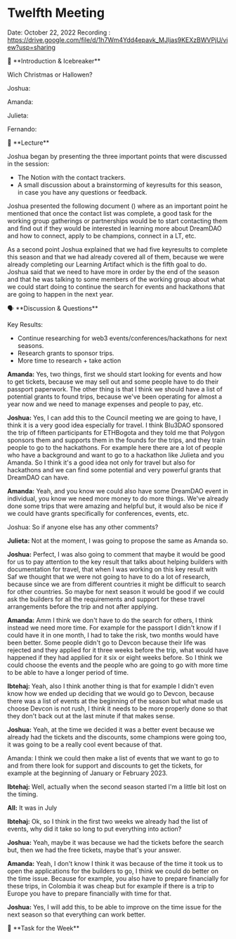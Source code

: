 # Twelfth Meeting

Date: October 22, 2022
Recording : https://drive.google.com/file/d/1h7Wm4Ydd4epavk_MJljas9KEXzBWVPjU/view?usp=sharing

<aside>
🧊 **Introduction & Icebreaker**

</aside>

Wich Christmas or Hallowen?

Joshua:

Amanda:

Julieta:

Fernando:

<aside>
📙 **Lecture**

</aside>

Joshua began by presenting the three important points that were discussed in the session:

- The Notion with the contact trackers.
- A small discussion about a brainstorming of keyresults for this season, in case you have any questions or feedback.

Joshua presented the following document () where as an important point he mentioned that once the contact list was complete, a good task for the working group gatherings or partnerships would be to start contacting them and find out if they would be interested in learning more about DreamDAO and how to connect, apply to be champions, connect in a LT, etc.

As a second point Joshua explained that we had five keyresults to complete this season and that we had already covered all of them, because we were already completing our Learning Artifact which is the fifth goal to do. Joshua said that we need to have more in order by the end of the season and that he was talking to some members of the working group about what we could start doing to continue the search for events and hackathons that are going to happen in the next year.

<aside>
🗣 **Discussion & Questions**

</aside>

Key Results:

- Continue researching for web3 events/conferences/hackathons for next seasons.
- Research grants to sponsor trips.
- More time to research + take action

**Amanda:** Yes, two things, first we should start looking for events and how to get tickets, because we may sell out and some people have to do their passport paperwork. The other thing is that I think we should have a list of potential grants to found trips, because we've been operating for almost a year now and we need to manage expenses and people to pay, etc.

**Joshua:** Yes, I can add this to the Council meeting we are going to have, I think it is a very good idea especially for travel. I think Blu3DAO sponsored the trip of fifteen participants for ETHBogota and they told me that Polygon sponsors them and supports them in the founds for the trips, and they train people to go to the hackathons. For example here there are a lot of people who have a background and want to go to a hackathon like Julieta and you Amanda. So I think it's a good idea not only for travel but also for hackathons and we can find some potential and very powerful grants that DreamDAO can have.

**Amanda:** Yeah, and you know we could also have some DreamDAO event in individual, you know we need more money to do more things. We've already done some trips that were amazing and helpful but, it would also be nice if we could have grants specifically for conferences, events, etc.

Joshua: So if anyone else has any other comments?

**Julieta:** Not at the moment, I was going to propose the same as Amanda so.

**Joshua:** Perfect, I was also going to comment that maybe it would be good for us to pay attention to the key result that talks about helping builders with documentation for travel, that when I was working on this key result with Saf we thought that we were not going to have to do a lot of research, because since we are from different countries it might be difficult to search for other countries. So maybe for next season it would be good if we could ask the builders for all the requirements and support for these travel arrangements before the trip and not after applying.

**Amanda:** Amm I think we don't have to do the search for others, I think instead we need more time. For example for the passport I didn't know if I could have it in one month, I had to take the risk, two months would have been better. Some people didn't go to Devcon because their life was rejected and they applied for it three weeks before the trip, what would have happened if they had applied for it six or eight weeks before. So I think we could choose the events and the people who are going to go with more time to be able to have a longer period of time.

**Ibtehaj:** Yeah, also I think another thing is that for example I didn't even know how we ended up deciding that we would go to Devcon, because there was a list of events at the beginning of the season but what made us choose Devcon is not rush, I think it needs to be more properly done so that they don't back out at the last minute if that makes sense.

**Joshua:** Yeah, at the time we decided it was a better event because we already had the tickets and the discounts, some champions were going too, it was going to be a really cool event because of that.

Amanda: I think we could then make a list of events that we want to go to and from there look for support and discounts to get the tickets, for example at the beginning of January or February 2023.

**Ibtehaj:** Well, actually when the second season started I'm a little bit lost on the timing.

**All:** It was in July

**Ibtehaj:** Ok, so I think in the first two weeks we already had the list of events, why did it take so long to put everything into action?

**Joshua:** Yeah, maybe it was because we had the tickets before the search but, then we had the free tickets, maybe that's your answer.

**Amanda:** Yeah, I don't know I think it was because of the time it took us to open the applications for the builders to go, I think we could do better on the time issue. Because for example, you also have to prepare financially for these trips, in Colombia it was cheap but for example if there is a trip to Europe you have to prepare financially with time for that.

**Joshua:** Yes, I will add this, to be able to improve on the time issue for the next season so that everything can work better.

<aside>
🚨 **Task for the Week**

</aside>